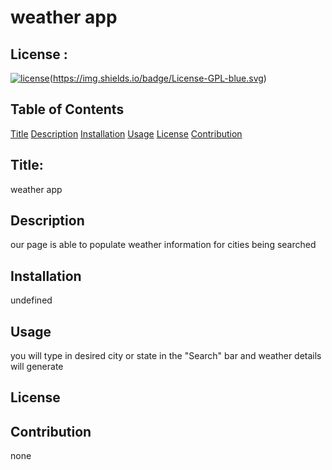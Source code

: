 # weather app
## License :
[![license](https://img.shields.io/badge/license-MIT-blue)](https://img.shields.io/badge/License-GPLv3-blue.svg)(https://img.shields.io/badge/License-GPL-blue.svg)

## Table of Contents
[Title](#title)
[Description](#description)
[Installation](#installation)
[Usage](#usage)
[License](#license)
[Contribution](#contribution)

## Title:
weather app
## Description
our page is able to populate weather information for cities being searched
## Installation
undefined
## Usage
you will type in desired city or state in the "Search" bar and weather details will generate
## License

## Contribution
none
